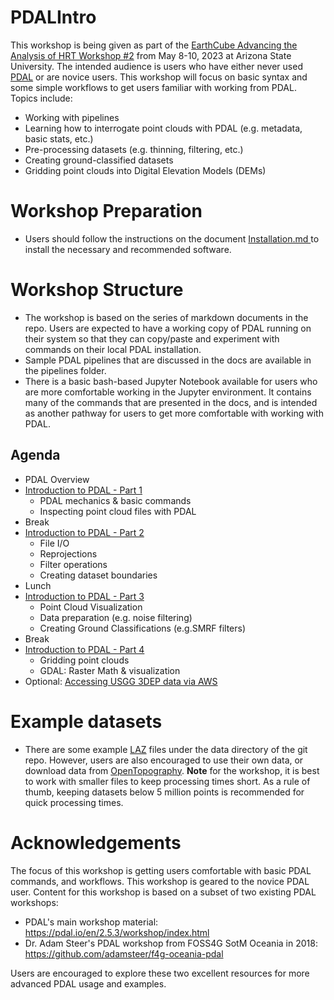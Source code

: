 # PDALIntro
This workshop is being given as part of the [EarthCube Advancing the Analysis of HRT Workshop #2](https://opentopography.org/workshops/earthcube-advancing-analysis-hrt-workshop-2) from May 8-10, 2023 at Arizona State University. The intended audience is users who have either never used [PDAL](https://pdal.io/en/latest/) or are novice users.  This workshop will focus on basic syntax and some simple workflows to get
users familiar with working from PDAL.  Topics include:
- Working with pipelines
- Learning how to interrogate point clouds with PDAL (e.g. metadata, basic stats, etc.)
- Pre-processing datasets (e.g. thinning, filtering, etc.)
- Creating ground-classified datasets
- Gridding point clouds into Digital Elevation Models (DEMs)

# Workshop Preparation
- Users should follow the instructions on the document [Installation.md
](./Installation.md) to install the necessary and recommended software.

# Workshop Structure
- The workshop is based on the series of markdown documents in the repo.  Users are expected to have a working copy of PDAL running on their system so that they can copy/paste and experiment with commands on their local PDAL installation.
- Sample PDAL pipelines that are discussed in the docs are available in the pipelines folder.  
- There is a basic bash-based Jupyter Notebook available for users who are more comfortable working in the Jupyter environment. It contains many of the commands that are presented in the docs, and is intended as another pathway for users to get more comfortable with working with PDAL. 

## Agenda
- PDAL Overview
- [Introduction to PDAL - Part 1](./IntrotoPDAL_Part1.md)
  - PDAL mechanics & basic commands
  - Inspecting point cloud files with PDAL
- Break
- [Introduction to PDAL - Part 2](./IntrotoPDAL_Part2.md)
  - File I/O
  - Reprojections
  - Filter operations
  - Creating dataset boundaries
- Lunch
- [Introduction to PDAL - Part 3](./IntrotoPDAL_Part3.md)
  - Point Cloud Visualization
  - Data preparation (e.g. noise filtering)
  - Creating Ground Classifications (e.g.SMRF filters)
- Break
- [Introduction to PDAL - Part 4](./IntrotoPDAL_Part4.md)
  - Gridding point clouds
  - GDAL: Raster Math & visualization
- Optional: [Accessing USGG 3DEP data via AWS](AccessUSGS3DEPEntwine.md)


# Example datasets
- There are some example [LAZ](https://laszip.org/) files under the data directory of the git repo.  However, users are also encouraged to use their own data, or download data from [OpenTopography](https://portal.opentopography.org/datasets).  **Note** for the workshop, it is best to work with smaller files to keep processing times short.  As a rule of thumb, keeping datasets below 5 million points is recommended for quick processing times.

# Acknowledgements 
The focus of this workshop is getting users comfortable with basic PDAL commands, and workflows. This workshop is geared to the novice PDAL user. Content for this workshop is based on a subset of two existing PDAL workshops:
- PDAL's main workshop material: https://pdal.io/en/2.5.3/workshop/index.html
- Dr. Adam Steer's PDAL workshop from FOSS4G SotM Oceania in 2018: https://github.com/adamsteer/f4g-oceania-pdal

Users are encouraged to explore these two excellent resources for more advanced PDAL usage and examples.
